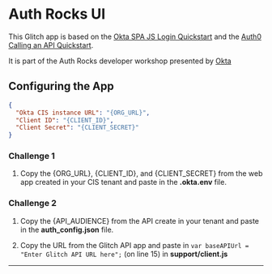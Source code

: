 # Auth Rocks UI

This Glitch app is based on the [Okta SPA JS Login Quickstart](https://github.com/auth0-samples/auth0-javascript-samples/tree/master/01-Login) and the [Auth0 Calling an API Quickstart](https://github.com/auth0-samples/auth0-javascript-samples/tree/master/02-Calling-an-API).

It is part of the Auth Rocks developer workshop presented by [Okta](https://okta.com)

## Configuring the App

```json
{
  "Okta CIS instance URL": "{ORG_URL}",
  "Client ID": "{CLIENT_ID}",
  "Client Secret": "{CLIENT_SECRET}"
}
```

### Challenge 1

1. Copy the {ORG_URL}, {CLIENT_ID}, and {CLIENT_SECRET} from the web app created in your CIS tenant and paste in the **.okta.env** file.

### Challenge 2

1. Copy the {API_AUDIENCE} from the API create in your tenant and paste in the **auth_config.json** file.

2. Copy the URL from the Glitch API app and paste in `var baseAPIUrl = "Enter Glitch API URL here";` (on line 15) in **support/client.js**


---
